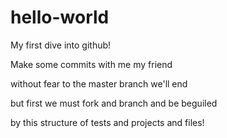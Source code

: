 # hello-world
My first dive into github! 

Make some commits with me my friend 

without fear to the master branch we'll end 

but first we must fork and branch and be beguiled 

by this structure of tests and projects and files! 



